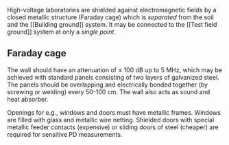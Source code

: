 High-voltage laboratories are shielded against electromagnetic fields by a closed metallic structure (Faraday cage) which is _separated_ from the soil and the [[Building ground]] system. It may be connected to the [[Test field ground]] system at only a _single point_.
## Faraday cage
The wall should have an attenuation of $\le$ 100 dB up to 5 MHz, which may be achieved with standard panels consisting of two layers of galvanized steel. The panels should be overlapping and electrically bonded together (by screwing or welding) every 50-100 cm. The wall also acts as sound and heat absorber.

Openings for e.g., windows and doors must have metallic frames. Windows are filled with glass and metallic wire netting. Shielded doors with special metallic feeder contacts (expensive) or sliding doors of steel (cheaper) are required for sensitive PD measurements.